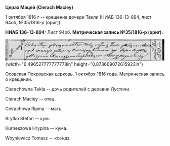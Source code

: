 **Церах Мацей (Cierach Maciey)**

1 октября 1816 г -- крещение дочери Текли (НИАБ 136-13-894, лист 94об,
№35/1816-р (ориг)).

**НИАБ 136-13-894:** Лист 94об. **Метрическая запись №35/1816-р
(ориг).**

![](./media/771f22d4fe73de26ee64dc303aaf50fb20d887c1.png){width="6.496527777777778in"
height="0.873669072615923in"}

Осовская Покровская церковь. 1 октября 1816 года. Метрическая запись о
крещении.

Cierachowna Tekla -- дочь родителей с деревни Лустичи.

Cierach Maciey -- отец.

Cierachowa Ripina -- мать.

Brytko Stefan -- кум.

Kurneszowa Hrypina -- кума.

Woyniewicz Tomasz -- ксёндз.
